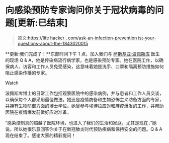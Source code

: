 # 向感染预防专家询问你关于冠状病毒的问题[更新:已结束]

> 原文:[https://life hacker . com/ask-an-infection-prevention ist-your-questions-about-the-1843020015](https://lifehacker.com/ask-an-infection-preventionist-your-questions-about-the-1843020015)

**更新:我们完成了！**东部时间下午 1 点，加入我们与 [萨斯基亚·波佩斯库](https://svprevention.com/) 医生的现场 Q & A，他是传染病流行病学家，也是感染预防专家。她在医院工作，以确保病人、访客和工作人员免受感染，这意味着她是洗手、口罩和隔离预防措施如何阻止感染传播的专家。

Watch

波佩斯库博士的日常工作包括观察医院中的感染病例，并与患者和工作人员交谈，以确保每个人都采用最佳做法。她还是疫情防备和生物恐怖主义防备方面的专家，并拥有生物防御方面的博士学位。她曾参与埃博拉应对和麻疹爆发的工作，并帮助医院在疫情爆发前做好应对准备。

“感染控制真的超越了医院环境，也进入了我们的生活和家庭，尤其是现在，”她说。所以她很乐意回答你关于在新冠肺炎时代预防疾病和保持安全的问题。Q & A 现在结束了。感谢大家的精彩提问！